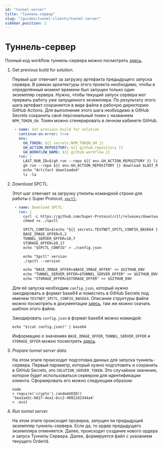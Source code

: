 ```yaml
---
id: "tunnel-server"
title: "Туннель-сервер"
slug: "/guides/tunnel-clients/tunnel-server"
sidebar_position: 2
---
```


# Туннель-сервер

Полный код workflow туннель-сервера можно посмотреть [здесь](https://github.com/Super-Protocol/solutions/blob/main/.github/workflows/minecraft-tunnel-server-deploy.yml).

1. Get previous build for solution.
   
   Первый шаг отвечает за загрузку артефакта предыдущего запуска сервера. В рамках архитектуры этого проекта необходимо, 
   чтобы в определённый момент времени был запущен только один экземпляр сервера. Нужно, чтобы текущий запуск сервера 
   мог прервать работу уже запущенного экземпляра. По результату этого шага артефакт сохраняется в виде файла в рабочую 
   директорию GitHub Actions. Для выполнения этого шага необходимо в GitHub Secrets сохранить свой персональный токен 
   с названием `NPM_TOKEN_GH`. Токен можно сгенерировать в личном кабинете GitHub.

   ```yaml
    - name: Get previous build for solution
      continue-on-error: true
      env:
        GH_TOKEN: ${{ secrets.NPM_TOKEN_GH }}
        GH_ACTION_REPOSITORY: ${{ github.repository }}
        GH_WORKFLOW_NAME: ${{ github.workflow }}
      run: |
        LAST_RUN_ID=$(gh run --repo ${{ env.GH_ACTION_REPOSITORY }} list --workflow "${{ env.GH_WORKFLOW_NAME }}" -s success --json databaseId --jq .[0].databaseId)
        gh run --repo ${{ env.GH_ACTION_REPOSITORY }} download $LAST_RUN_ID -n last-orders
        echo "Artifact downloaded"
        ls -la
    ```

2. _Download SPCTL._
   
   Этот шаг отвечает за загрузку утилиты командной строки для работы с 
   Super Protocol, [`spctl`](https://docs.superprotocol.com/testnet/cli/);

   ```yaml
    - name: Download SPCTL
      run: |
        curl -L https://github.com/Super-Protocol/ctl/releases/download/v0.6.8/spctl-linux-x64 -o ./spctl 
        chmod +x ./spctl

        SPCTL_CONFIG=$(echo "${{ secrets.TESTNET_SPCTL_CONFIG_BASE64 }}" | base64 --decode)
        BASE_IMAGE_OFFER=5,2
        TUNNEL_SERVER_OFFER=10,7
        STORAGE_OFFER=20,17
        echo "$SPCTL_CONFIG" > ./config.json

        echo "Spctl" version
        ./spctl --version

        echo "BASE_IMAGE_OFFER=$BASE_IMAGE_OFFER" >> $GITHUB_ENV
        echo "TUNNEL_SERVER_OFFER=$TUNNEL_SERVER_OFFER" >> $GITHUB_ENV
        echo "STORAGE_OFFER=$STORAGE_OFFER" >> $GITHUB_ENV
    ```
    
   Для её запуска необходим `config.json`, который нужно закодировать в формат base64 и поместить в GitHub Secrets 
   под именем `TESTNET_SPCTL_CONFIG_BASE64`. Описание структуры файла можно посмотреть в документации [здесь](https://docs.superprotocol.com/testnet/cli/configuration/), 
   там же можно скачать шаблон этого файла.
 
   Закодировать `config.json` в формат base64 можно командой:
 
    ```shell title="config.json"
    echo "$(cat config.json)" | base64
    ```
 
   Информацию о значениях `BASE_IMAGE_OFFER`, `TUNNEL_SERVER_OFFER` и `STORAGE_OFFER` можно посмотреть [здесь](https://docs.superprotocol.com/testnet/cli/commands/workflows/create).

3. _Prepare tunnel server data._  
   
   На этом этапе происходит подготовка данных для запуска туннель-сервера. Первый параметр, который нужно подготовить и 
   сохранить в GitHub Secrets, это `SOLUTION_SERVER_TOKEN`. Это случайное значение, которое будет использоваться
   сервером для идентификации клиента. Сформировать его можно следующим образом:

   ``` shell
   node
   > require('crypto').randomUUID()
   '5ea1ad2c-b627-4ea1-bcc2-40922d2344a4'
   > .exit
   ```
   
4. _Run tunnel server._
   
   На этом этапе происходит проверка, запущен ли предыдущий экземпляр туннель-сервера. Если да, то ордер предыдущего 
   экземпляра отменяется. Далее, происходит создание нового ордера и запуск Туннель Сервера. Далее, формируется файл с 
   указанием текущего OrderId.
